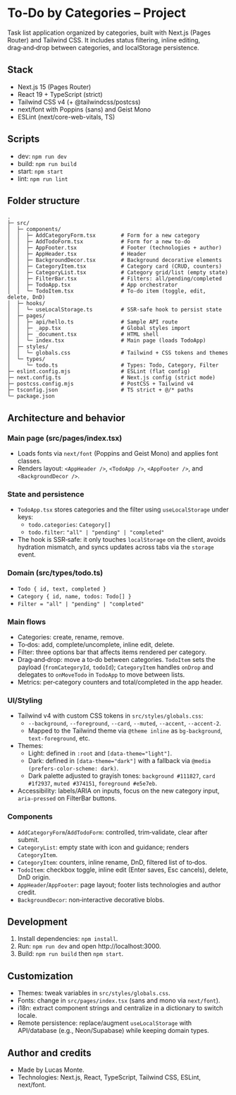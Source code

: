 # To‑Do by Categories – Project

Task list application organized by categories, built with Next.js (Pages Router) and Tailwind CSS. It includes status filtering, inline editing, drag‑and‑drop between categories, and localStorage persistence.

## Stack
- Next.js 15 (Pages Router)
- React 19 + TypeScript (strict)
- Tailwind CSS v4 (+ @tailwindcss/postcss)
- next/font with Poppins (sans) and Geist Mono
- ESLint (next/core-web-vitals, TS)

## Scripts
- dev: `npm run dev`
- build: `npm run build`
- start: `npm start`
- lint: `npm run lint`

## Folder structure
```
.
├─ src/
│  ├─ components/
│  │  ├─ AddCategoryForm.tsx        # Form for a new category
│  │  ├─ AddTodoForm.tsx            # Form for a new to‑do
│  │  ├─ AppFooter.tsx              # Footer (technologies + author)
│  │  ├─ AppHeader.tsx              # Header
│  │  ├─ BackgroundDecor.tsx        # Background decorative elements
│  │  ├─ CategoryItem.tsx           # Category card (CRUD, counters)
│  │  ├─ CategoryList.tsx           # Category grid/list (empty state)
│  │  ├─ FilterBar.tsx              # Filters: all/pending/completed
│  │  ├─ TodoApp.tsx                # App orchestrator
│  │  └─ TodoItem.tsx               # To‑do item (toggle, edit, delete, DnD)
│  ├─ hooks/
│  │  └─ useLocalStorage.ts         # SSR‑safe hook to persist state
│  ├─ pages/
│  │  ├─ api/hello.ts               # Sample API route
│  │  ├─ _app.tsx                   # Global styles import
│  │  ├─ _document.tsx              # HTML shell
│  │  └─ index.tsx                  # Main page (loads TodoApp)
│  ├─ styles/
│  │  └─ globals.css                # Tailwind + CSS tokens and themes
│  └─ types/
│     └─ todo.ts                    # Types: Todo, Category, Filter
├─ eslint.config.mjs                # ESLint (flat config)
├─ next.config.ts                   # Next.js config (strict mode)
├─ postcss.config.mjs               # PostCSS + Tailwind v4
├─ tsconfig.json                    # TS strict + @/* paths
└─ package.json
```

## Architecture and behavior

### Main page (src/pages/index.tsx)
- Loads fonts via `next/font` (Poppins and Geist Mono) and applies font classes.
- Renders layout: `<AppHeader />`, `<TodoApp />`, `<AppFooter />`, and `<BackgroundDecor />`.

### State and persistence
- `TodoApp.tsx` stores categories and the filter using `useLocalStorage` under keys:
  - `todo.categories`: `Category[]`
  - `todo.filter`: `"all" | "pending" | "completed"`
- The hook is SSR‑safe: it only touches `localStorage` on the client, avoids hydration mismatch, and syncs updates across tabs via the `storage` event.

### Domain (src/types/todo.ts)
- `Todo { id, text, completed }`
- `Category { id, name, todos: Todo[] }`
- `Filter = "all" | "pending" | "completed"`

### Main flows
- Categories: create, rename, remove.
- To‑dos: add, complete/uncomplete, inline edit, delete.
- Filter: three options bar that affects items rendered per category.
- Drag‑and‑drop: move a to‑do between categories. `TodoItem` sets the payload (`fromCategoryId`, `todoId`); `CategoryItem` handles `onDrop` and delegates to `onMoveTodo` in `TodoApp` to move between lists.
- Metrics: per‑category counters and total/completed in the app header.

### UI/Styling
- Tailwind v4 with custom CSS tokens in `src/styles/globals.css`:
  - `--background`, `--foreground`, `--card`, `--muted`, `--accent`, `--accent-2`.
  - Mapped to the Tailwind theme via `@theme inline` as `bg-background`, `text-foreground`, etc.
- Themes:
  - Light: defined in `:root` and `[data-theme="light"]`.
  - Dark: defined in `[data-theme="dark"]` with a fallback via `@media (prefers-color-scheme: dark)`.
  - Dark palette adjusted to grayish tones: `background #111827`, `card #1f2937`, `muted #374151`, `foreground #e5e7eb`.
- Accessibility: labels/ARIA on inputs, focus on the new category input, `aria-pressed` on FilterBar buttons.

### Components
- `AddCategoryForm`/`AddTodoForm`: controlled, trim‑validate, clear after submit.
- `CategoryList`: empty state with icon and guidance; renders `CategoryItem`.
- `CategoryItem`: counters, inline rename, DnD, filtered list of to‑dos.
- `TodoItem`: checkbox toggle, inline edit (Enter saves, Esc cancels), delete, DnD origin.
- `AppHeader`/`AppFooter`: page layout; footer lists technologies and author credit.
- `BackgroundDecor`: non‑interactive decorative blobs.

## Development
1. Install dependencies: `npm install`.
2. Run: `npm run dev` and open http://localhost:3000.
3. Build: `npm run build` then `npm start`.

## Customization
- Themes: tweak variables in `src/styles/globals.css`.
- Fonts: change in `src/pages/index.tsx` (sans and mono via `next/font`).
- i18n: extract component strings and centralize in a dictionary to switch locale.
- Remote persistence: replace/augment `useLocalStorage` with API/database (e.g., Neon/Supabase) while keeping domain types.

## Author and credits
- Made by Lucas Monte.
- Technologies: Next.js, React, TypeScript, Tailwind CSS, ESLint, next/font.
